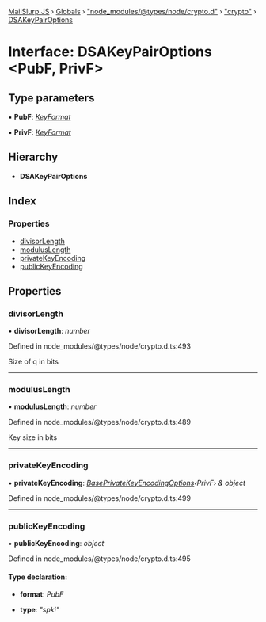[MailSlurp JS](../README.md) › [Globals](../globals.md) › ["node_modules/@types/node/crypto.d"](../modules/_node_modules__types_node_crypto_d_.md) › ["crypto"](../modules/_node_modules__types_node_crypto_d_._crypto_.md) › [DSAKeyPairOptions](_node_modules__types_node_crypto_d_._crypto_.dsakeypairoptions.md)

# Interface: DSAKeyPairOptions <**PubF, PrivF**>

## Type parameters

▪ **PubF**: *[KeyFormat](../modules/_node_modules__types_node_crypto_d_._crypto_.md#keyformat)*

▪ **PrivF**: *[KeyFormat](../modules/_node_modules__types_node_crypto_d_._crypto_.md#keyformat)*

## Hierarchy

* **DSAKeyPairOptions**

## Index

### Properties

* [divisorLength](_node_modules__types_node_crypto_d_._crypto_.dsakeypairoptions.md#divisorlength)
* [modulusLength](_node_modules__types_node_crypto_d_._crypto_.dsakeypairoptions.md#moduluslength)
* [privateKeyEncoding](_node_modules__types_node_crypto_d_._crypto_.dsakeypairoptions.md#privatekeyencoding)
* [publicKeyEncoding](_node_modules__types_node_crypto_d_._crypto_.dsakeypairoptions.md#publickeyencoding)

## Properties

###  divisorLength

• **divisorLength**: *number*

Defined in node_modules/@types/node/crypto.d.ts:493

Size of q in bits

___

###  modulusLength

• **modulusLength**: *number*

Defined in node_modules/@types/node/crypto.d.ts:489

Key size in bits

___

###  privateKeyEncoding

• **privateKeyEncoding**: *[BasePrivateKeyEncodingOptions](_node_modules__types_node_crypto_d_._crypto_.baseprivatekeyencodingoptions.md)‹PrivF› & object*

Defined in node_modules/@types/node/crypto.d.ts:499

___

###  publicKeyEncoding

• **publicKeyEncoding**: *object*

Defined in node_modules/@types/node/crypto.d.ts:495

#### Type declaration:

* **format**: *PubF*

* **type**: *"spki"*
